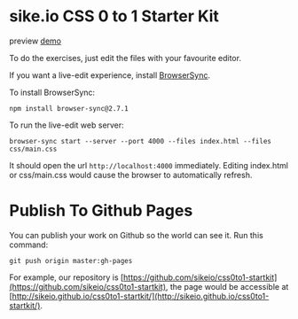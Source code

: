 # sike.io CSS 0 to 1 Starter Kit
preview [demo](//zhengzhongzhang.github.io/sike-css0to1-profile)

To do the exercises, just edit the files with your favourite editor.

If you want a live-edit experience, install [BrowserSync](http://www.browsersync.io/).

To install BrowserSync:

```
npm install browser-sync@2.7.1
```

To run the live-edit web server:

```
browser-sync start --server --port 4000 --files index.html --files css/main.css
```

It should open the url `http://localhost:4000` immediately. Editing index.html or css/main.css would cause the browser to automatically refresh.

# Publish To Github Pages

You can publish your work on Github so the world can see it. Run this command:

```
git push origin master:gh-pages
```

For example, our repository is [https://github.com/sikeio/css0to1-startkit](https://github.com/sikeio/css0to1-startkit), the page would be accessible at [http://sikeio.github.io/css0to1-startkit/](http://sikeio.github.io/css0to1-startkit/).
